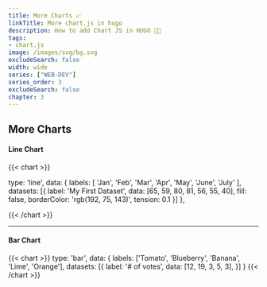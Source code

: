 ```yaml
---
title: More Charts 📈
linkTitle: More chart.js in hugo
description: How to add Chart JS in HUGO 🧑‍💻
tags:
- chart.js
image: /images/svg/bg.svg
excludeSearch: false
width: wide
series: ["WEB-DEV"]
series_order: 3
excludeSearch: false
chapter: 3
---
```


## More Charts

#### Line Chart

{{< chart >}}

  type: 'line',
  data: {
      labels: [
        'Jan',
        'Feb',
        'Mar',
        'Apr',
        'May',
        'June',
        'July'
      ],
    datasets: [{
      label: 'My First Dataset',
      data: [65, 59, 80, 81, 56, 55, 40],
      fill: false,
      borderColor: 'rgb(192, 75, 143)',
      tension: 0.1
    }]
  },

{{< /chart >}}


---

#### Bar Chart

{{< chart >}}
type: 'bar',
data: {
  labels: ['Tomato', 'Blueberry', 'Banana', 'Lime', 'Orange'],
  datasets: [{
    label: '# of votes',
    data: [12, 19, 3, 5, 3],
  }]
}
{{< /chart >}}
